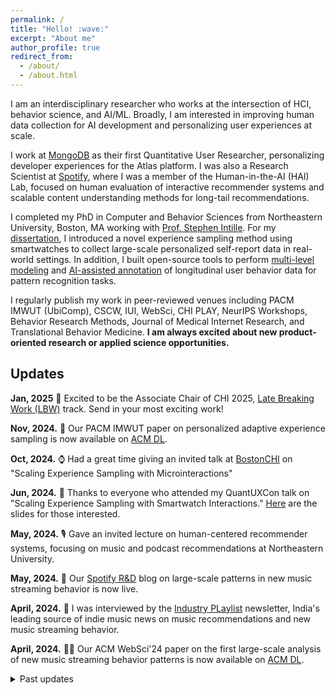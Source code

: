 ```yaml
---
permalink: /
title: "Hello! :wave:"
excerpt: "About me"
author_profile: true
redirect_from: 
  - /about/
  - /about.html
---
```


I am an interdisciplinary researcher who works at the intersection of HCI, behavior science, and AI/ML. Broadly, I am interested in improving human data collection for AI development and personalizing user experiences at scale.  


I work at [MongoDB](https://www.mongodb.com/) as their first Quantitative User Researcher, personalizing developer experiences for the Atlas platform. I was also a Research Scientist at [Spotify](https://research.atspotify.com/), where I was a member of the Human-in-the-AI (HAI) Lab, focused on human evaluation of interactive recommender systems and scalable content understanding methods for long-tail recommendations. 


I completed my PhD in Computer and Behavior Sciences from Northeastern University, Boston, MA working with [Prof. Stephen Intille](https://www.khoury.northeastern.edu/home/intille/). For my [dissertation](https://dl.acm.org/doi/book/10.5555/AAI28962283), I introduced a novel experience sampling method using smartwatches to collect large-scale personalized self-report data in real-world settings. In addition, I built open-source tools to perform [multi-level modeling](https://reach-lab.github.io/MixWildGUI/) and [AI-assisted annotation](https://signaligner.org/) of longitudinal user behavior data for pattern recognition tasks.


I regularly publish my work in peer-reviewed venues including PACM IMWUT (UbiComp), CSCW, IUI, WebSci, CHI PLAY, NeurIPS Workshops, Behavior Research Methods, Journal of Medical Internet Research, and Translational Behavior Medicine. **I am always excited about new product-oriented research or applied science opportunities.**

Updates
------
  
**Jan, 2025** 🔎 Excited to be the Associate Chair of CHI 2025, [Late Breaking Work (LBW)](https://chi2025.acm.org/for-authors/late-breaking-work/) track. Send in your most exciting work!


**Nov, 2024.** 🚀 Our PACM IMWUT paper on personalized adaptive experience sampling is now available on [ACM DL](https://dl.acm.org/doi/10.1145/3699735).


**Oct, 2024.** ⌚ Had a great time giving an invited talk at [BostonCHI](https://www.bostonchi.org/2024/09/scaling-experience-sampling-with-microinteractions/) on "Scaling Experience Sampling with Microinteractions"


**Jun, 2024.** 🙏 Thanks to everyone who attended my QuantUXCon talk on "Scaling Experience Sampling with Smartwatch Interactions." [Here](https://docs.google.com/presentation/d/1dGA-noJDE7PvFH22RcJ91Yp91XU00haEiQW0yLgDZKo/edit?usp=sharing) are the slides for those interested.


**May, 2024.** 🎙️ Gave an invited lecture on human-centered recommender systems, focusing on music and podcast recommendations at Northeastern University.


**May, 2024.** 🎸 Our [Spotify R&D](https://research.atspotify.com/2024/05/how-do-people-stream-newly-released-music/) blog on large-scale patterns in new music streaming behavior is now live.


**April, 2024.** 🎹 I was interviewed by the [Industry PLaylist](https://theindustryplaylist.substack.com/p/things-im-thinking-about-d1c) newsletter, India's leading source of indie music news on music recommendations and new music streaming behavior.


**April, 2024.** 👨‍🎤 Our ACM WebSci'24 paper on the first large-scale analysis of new music streaming behavior patterns is now available on [ACM DL](https://research.atspotify.com/publications/a-genre-based-analysis-of-new-music-streaming-at-scale/).


<details>

<summary>Past updates</summary>

{% capture my_markdown_content %}




  
 
  **Oct, 2023.** 🏆 Our [PACM IMWUT paper](https://dl.acm.org/doi/abs/10.1145/3517259) on long-term contextual biases in micro-EMA non-response received the [distinguished paper award](https://dl.acm.org/journal/imwut/distinguished-paper-awards) (~1% award rate).

 
  
  **Sept, 2023.** 🙂 Finally concluded my last organized talk at BostonCHI as a chair. This is a special one by [Gregory Abowd](https://www.bostonchi.org/2023/05/gregory-abowd-ignorance-is-bliss-a-career-retrospective-hybrid-event/) on the CHI Lifetime Achievement award.


  **Jun, 2023.** Our intensive longitudinal data collection in [TIME study](https://reach.usc.edu/research/studies/microt/) is complete. Stay tuned for the year-long longitudinal data on behaviors and decision-making to go live!

  
  **April, 2023.** 🎙️ Our Spotify R&D [blogpost](https://research.atspotify.com/2023/03/exploring-goal-oriented-podcast-recommendations/) on goal-based podcast recommendations from our IUI'23 paper is now live.


  **Sept, 2022.** Presented our [PACM IMWUT paper](https://dl.acm.org/doi/abs/10.1145/3517259) on contextual biases with micro-EMA non-response at UbiComp 2022. Was great to meet a lot of old collaborators and friends.


  **Feb, 2022.** 🎮 Was interviewed by [VentureBeat](https://venturebeat.com/ai/how-video-games-could-be-used-to-generate-ai-training-data/) magazine on using videogames to generate large-scale AI training data.
  
  {% endcapture %}
  {{ my_markdown_content | markdownify }}
  
</details>
